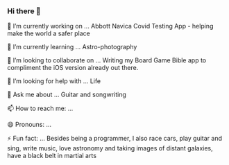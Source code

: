 ### Hi there 👋

<!--**grndvl1/grndvl1** is a ✨ _special_ ✨ repository because its `README.md` (this file) appears on your GitHub profile.-->

🔭 I’m currently working on ...
Abbott Navica Covid Testing App - helping make the world a safer place

🌱 I’m currently learning ...
Astro-photography

👯 I’m looking to collaborate on ...
Writing my Board Game Bible app to compliment the iOS version already out there.

🤔 I’m looking for help with ...
Life

💬 Ask me about ...
Guitar and songwriting

📫 How to reach me: ...

😄 Pronouns: ...

⚡ Fun fact: ...
Besides being a programmer, I also race cars, play guitar and sing, write music, love astronomy and taking images of distant galaxies, have a black belt in martial arts

